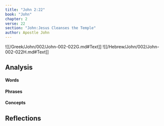 ```yaml
---
title: "John 2:22"
book: "John"
chapter: 2
verse: 22
section: "John:Jesus Cleanses the Temple"
author: Apostle John
---
```

![[/Greek/John/002/John-002-022G.md#Text]]
![[/Hebrew/John/002/John-002-022H.md#Text]]

## Analysis

#### Words

#### Phrases

#### Concepts

## Reflections
